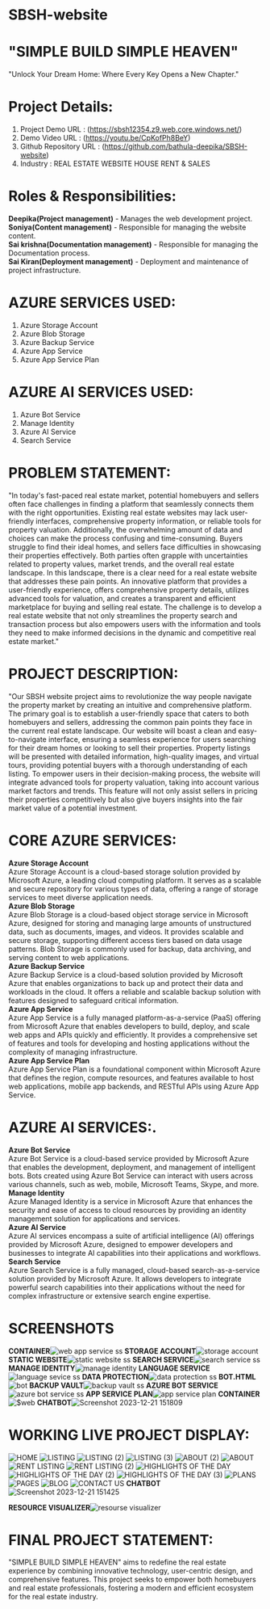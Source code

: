 # SBSH-website
# "SIMPLE BUILD SIMPLE HEAVEN"
"Unlock Your Dream Home: Where Every Key Opens a New Chapter."

# Project Details:
  1. Project Demo URL : (https://sbsh12354.z9.web.core.windows.net/)
  1. Demo Video URL : (https://youtu.be/CpKofPh8BeY)
  1. Github Repository URL : (https://github.com/bathula-deepika/SBSH-website)
  1. Industry : REAL ESTATE WEBSITE HOUSE RENT & SALES

# Roles & Responsibilities:
**Deepika(Project management)** - Manages the web development project.<br>
**Soniya(Content management)** - Responsible for managing the website content.<br>
**Sai krishna(Documentation management)** - Responsible for managing the Documentation process.<br>
**Sai Kiran(Deployment management)** - Deployment and maintenance of project infrastructure.<br>

# AZURE SERVICES USED:
1. Azure Storage Account
2. Azure Blob Storage
3. Azure Backup Service
4. Azure App Service
5. Azure App Service Plan

# AZURE AI SERVICES USED:
1. Azure Bot Service
2. Manage Identity
3. Azure AI Service
4. Search Service

# PROBLEM STATEMENT:
"In today's fast-paced real estate market, potential homebuyers and sellers often face challenges in finding a platform that seamlessly connects them with the right opportunities. Existing real estate websites may lack user-friendly interfaces, comprehensive property information, or reliable tools for property valuation. Additionally, the overwhelming amount of data and choices can make the process confusing and time-consuming.
Buyers struggle to find their ideal homes, and sellers face difficulties in showcasing their properties effectively. Both parties often grapple with uncertainties related to property values, market trends, and the overall real estate landscape.
In this landscape, there is a clear need for a real estate website that addresses these pain points. An innovative platform that provides a user-friendly experience, offers comprehensive property details, utilizes advanced tools for valuation, and creates a transparent and efficient marketplace for buying and selling real estate.
The challenge is to develop a real estate website that not only streamlines the property search and transaction process but also empowers users with the information and tools they need to make informed decisions in the dynamic and competitive real estate market."

# PROJECT DESCRIPTION:
"Our SBSH website project aims to revolutionize the way people navigate the property market by creating an intuitive and comprehensive platform. The primary goal is to establish a user-friendly space that caters to both homebuyers and sellers, addressing the common pain points they face in the current real estate landscape.
Our website will boast a clean and easy-to-navigate interface, ensuring a seamless experience for users searching for their dream homes or looking to sell their properties. Property listings will be presented with detailed information, high-quality images, and virtual tours, providing potential buyers with a thorough understanding of each listing.
To empower users in their decision-making process, the website will integrate advanced tools for property valuation, taking into account various market factors and trends. This feature will not only assist sellers in pricing their properties competitively but also give buyers insights into the fair market value of a potential investment.

# CORE AZURE SERVICES:
**Azure Storage Account**<br>
Azure Storage Account is a cloud-based storage solution provided by Microsoft Azure, a leading cloud computing platform. It serves as a scalable and secure repository for various types of data, offering a range of storage services to meet diverse application needs.<br>
**Azure Blob Storage**<br>
 Azure Blob Storage is a cloud-based object storage service in Microsoft Azure, designed for storing and managing large amounts of unstructured data, such as documents, images, and videos. It provides scalable and secure storage, supporting different access tiers based on data usage patterns. Blob Storage is commonly used for backup, data archiving, and serving content to web applications.<br>
**Azure Backup Service**<br>
Azure Backup Service is a cloud-based solution provided by Microsoft Azure that enables organizations to back up and protect their data and workloads in the cloud. It offers a reliable and scalable backup solution with features designed to safeguard critical information.<br>
**Azure App Service**<br>
Azure App Service is a fully managed platform-as-a-service (PaaS) offering from Microsoft Azure that enables developers to build, deploy, and scale web apps and APIs quickly and efficiently. It provides a comprehensive set of features and tools for developing and hosting applications without the complexity of managing infrastructure.<br>
**Azure App Service Plan**<br>
Azure App Service Plan is a foundational component within Microsoft Azure that defines the region, compute resources, and features available to host web applications, mobile app backends, and RESTful APIs using Azure App Service.<br>

# AZURE AI SERVICES:.
**Azure Bot Service**<br>
Azure Bot Service is a cloud-based service provided by Microsoft Azure that enables the development, deployment, and management of intelligent bots. Bots created using Azure Bot Service can interact with users across various channels, such as web, mobile, Microsoft Teams, Skype, and more.<br>
**Manage Identity**<br>
Azure Managed Identity is a service in Microsoft Azure that enhances the security and ease of access to cloud resources by providing an identity management solution for applications and services.<br>
**Azure AI Service**<br>
Azure AI services encompass a suite of artificial intelligence (AI) offerings provided by Microsoft Azure, designed to empower developers and businesses to integrate AI capabilities into their applications and workflows.<br>
**Search Service**<br>
Azure Search Service is a fully managed, cloud-based search-as-a-service solution provided by Microsoft Azure. It allows developers to integrate powerful search capabilities into their applications without the need for complex infrastructure or extensive search engine expertise.<br>

# SCREENSHOTS
**CONTAINER**![web app service ss](https://github.com/bathula-deepika/SBSH-website/assets/152024848/a2d1c585-44c5-471c-9b3e-ba0d13a7f8e5)
**STORAGE ACCOUNT**![storage account](https://github.com/bathula-deepika/SBSH-website/assets/152024848/901548ae-6deb-4731-9bfd-665b0f34ef33)
**STATIC WEBSITE**![static website ss](https://github.com/bathula-deepika/SBSH-website/assets/152024848/6e86e1ac-b20b-4786-aea9-e2197b0ef072)
**SEARCH SERVICE**![search service ss](https://github.com/bathula-deepika/SBSH-website/assets/152024848/03425672-763c-419b-906d-9ac8f3250fac)
**MANAGE IDENTITY**![manage identity](https://github.com/bathula-deepika/SBSH-website/assets/152024848/7b6c12dd-732d-4769-9f83-d5954fa3b54a)
**LANGUAGE SERVICE**![language sevice ss](https://github.com/bathula-deepika/SBSH-website/assets/152024848/7e8dc97b-187c-4f1f-861b-72d827df37d3)
**DATA PROTECTION**![data protection ss](https://github.com/bathula-deepika/SBSH-website/assets/152024848/64bee726-6b86-4341-bc46-54297533c79a)
**BOT.HTML**![bot](https://github.com/bathula-deepika/SBSH-website/assets/152024848/1ff4de0b-7c1a-4e9e-9270-c9c015b58a18)
**BACKUP VAULT**![backup vault ss](https://github.com/bathula-deepika/SBSH-website/assets/152024848/9755c46a-b9d6-49a3-8e71-c9febb99ffcc)
**AZURE BOT SERVICE**![azure bot service ss](https://github.com/bathula-deepika/SBSH-website/assets/152024848/be8a230d-29fb-425e-88a7-3a79e9d9c317)
**APP SERVICE PLAN**![app service plan](https://github.com/bathula-deepika/SBSH-website/assets/152024848/05e441bf-44bf-4257-89d6-c285e3ad1041)
**CONTAINER**![$web](https://github.com/bathula-deepika/SBSH-website/assets/152024848/45af2293-f489-438a-a62a-538936691447)
**CHATBOT**![Screenshot 2023-12-21 151809](https://github.com/bathula-deepika/SBSH-website/assets/152024848/158ec500-cb9c-4fd5-ac17-895c63ef84a0)

# WORKING LIVE PROJECT DISPLAY:
![HOME](https://github.com/bathula-deepika/SBSH-website/assets/152024848/e3f1ae84-222f-48d3-8721-9d1372880cbb)
![LISTING](https://github.com/bathula-deepika/SBSH-website/assets/152024848/f1ce38f2-dc51-4ae3-9352-9a5d5ea8462a)
![LISTING (2)](https://github.com/bathula-deepika/SBSH-website/assets/152024848/d8921db8-3413-4674-99eb-55db36b739e4)
![LISTING (3)](https://github.com/bathula-deepika/SBSH-website/assets/152024848/0acf04e9-47c6-438d-b106-4747a242160c)
![ABOUT (2)](https://github.com/bathula-deepika/SBSH-website/assets/152024848/be4608b4-a8c0-4487-a1be-48753c4f0f78)
![ABOUT](https://github.com/bathula-deepika/SBSH-website/assets/152024848/fcfc881b-34f4-42d4-aeb3-a8f2d7e816f9)
![RENT LISTING](https://github.com/bathula-deepika/SBSH-website/assets/152024848/30b86501-f465-4f6f-bace-7a3d33e725a8)
![RENT LISTING (2)](https://github.com/bathula-deepika/SBSH-website/assets/152024848/67eed681-d4e9-41f6-b352-09549cdf65cb)
![HIGHLIGHTS OF THE DAY](https://github.com/bathula-deepika/SBSH-website/assets/152024848/bb915fdf-e5ca-4a04-b3d7-a1ced0978623)
![HIGHLIGHTS OF THE DAY (2)](https://github.com/bathula-deepika/SBSH-website/assets/152024848/9ab6edd5-94a2-4266-981e-eb0564ff52fd)
![HIGHLIGHTS OF THE DAY (3)](https://github.com/bathula-deepika/SBSH-website/assets/152024848/f13f56e5-df7d-41d5-b042-084ed0c60dae)
![PLANS](https://github.com/bathula-deepika/SBSH-website/assets/152024848/724f1c73-35a7-4c13-ba2a-0f2cdb9e19b0)
![PAGES](https://github.com/bathula-deepika/SBSH-website/assets/152024848/366252a9-a46b-4e60-9d09-627792d37f01)
![BLOG](https://github.com/bathula-deepika/SBSH-website/assets/152024848/f194b779-a4f4-4720-8a2e-ff1d18c76308)
![CONTACT US](https://github.com/bathula-deepika/SBSH-website/assets/152024848/43278758-6171-4542-a88a-1249000e617d)
**CHATBOT**![Screenshot 2023-12-21 151425](https://github.com/bathula-deepika/SBSH-website/assets/152024848/fb3914b8-8f16-444a-bfa2-a6044276e481)


**RESOURCE VISUALIZER**![resourse visualizer](https://github.com/bathula-deepika/SBSH-website/assets/152024848/121b5197-6cb7-4f54-bb99-fd602bde91ca)
# FINAL PROJECT STATEMENT:
"SIMPLE BUILD SIMPLE HEAVEN" aims to redefine the real estate experience by combining innovative technology, user-centric design, and comprehensive features. This project seeks to empower both homebuyers and real estate professionals, fostering a modern and efficient ecosystem for the real estate industry.
